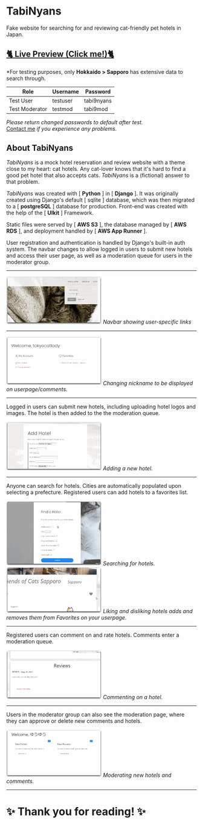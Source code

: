 # TabiNyans
Fake website for searching for and reviewing cat-friendly pet hotels in Japan.

## <a href="https://bnfmh5pxx3.ap-northeast-1.awsapprunner.com/">:cat2: Live Preview (Click me!):cat2:</a>
*For testing purposes, only <b>Hokkaido > Sapporo</b> has extensive data to search through.

| Role | Username | Password |
| ------------- | ------------- | ------------|
| Test User  | testuser | tabi9nyans |
| Test Moderator | testmod | tabi9mod |

<i>Please return changed passwords to default after test.</i>
              <br><a href="https://forms.gle/wk18DwHua6kcD7tt9">Contact me</a><i> if you experience any problems.</i>

## About TabiNyans
<i>TabiNyans</i> is a mock hotel reservation and review website with a theme
close to my heart: cat hotels. Any cat-lover knows that it's hard to find a good pet hotel that also accepts cats.
<i>TabiNyans</i> is a (fictional) answer to that problem.

<i>TabiNyans</i> was created with [ <b>Python</b> ] in [ <b>Django</b> ]. It was originally created using Django's default [ sqlite ] database,
 which was then migrated to a [ <b>postgreSQL</b> ] database for production. Front-end was created with the help of the [ <b>UIkit</b> ] Framework.

Static files were served by [ <b>AWS S3</b> ], the database managed by [ <b>AWS RDS</b> ], and deployment handled by [ <b>AWS App Runner</b> ].

User registration and authentication is handled by Django's built-in auth system. The navbar changes to allow logged in users to
submit new hotels and access their user page, as well as a moderation queue for users in the moderator group.

---

<img src="images/tabi-login.gif" width="50%">
<i>Navbar showing user-specific links</i>

---

<img src="images/tabi-nickname.gif" width="50%">
<i>Changing nickname to be displayed on userpage/comments.</i>

---
Logged in users can submit new hotels,
including uploading hotel logos and images. The hotel is then added to the
the moderation queue.

<img src="images/tabi-addhotel.gif" width="50%">
<i>Adding a new hotel.</i>

---
Anyone can search for hotels. Cities are automatically populated upon selecting a prefecture. Registered users
can add hotels to a favorites list.

<img src="images/tabi-search.gif" width="50%">
<i>Searching for hotels.</i>

<img src="images/tabi-likes.gif" width="50%">
<i>Liking and disliking hotels adds and removes them from Favorites on your userpage.</i>

---
Registered users can comment on and rate
hotels. Comments enter a moderation queue.

<img src="images/tabi-comment.gif" width="50%">
 <i>Commenting on a hotel.</i>

---
Users in the moderator group can
 also see the moderation page, where they can approve or delete new comments
 and hotels.

 <img src="images/tabi-mod.gif" width="50%">
  <i>Moderating new hotels and comments.</i>

  ---
  # :sparkles: Thank you for reading!	:sparkles:
